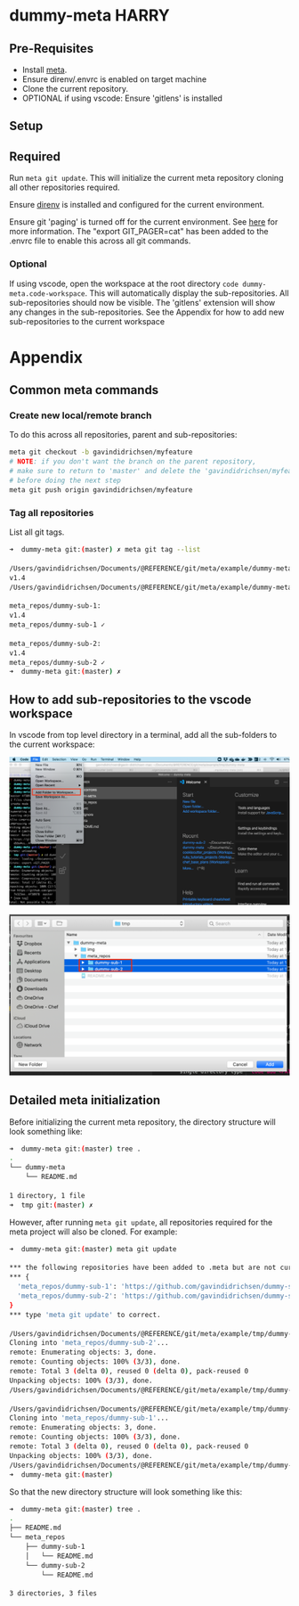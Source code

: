 # dummy-meta HARRY

## Pre-Requisites

* Install [meta](https://github.com/mateodelnorte/meta#readme).
* Ensure direnv/.envrc is enabled on target machine
* Clone the current repository.
* OPTIONAL if using vscode: Ensure 'gitlens' is installed

## Setup

## Required

Run ``meta git update``.  This will initialize the current meta repository cloning all other repositories required.

Ensure [direnv](https://direnv.net) is installed and configured for the current environment.

Ensure git 'paging' is turned off for the current environment.  See [here](https://stackoverflow.com/questions/2183900/how-do-i-prevent-git-diff-from-using-a-pager) for more information.  The "export GIT_PAGER=cat" has been added to the .envrc file to enable this across all git commands.

### Optional

If using vscode, open the workspace at the root directory ``code dummy-meta.code-workspace``.  This will automatically display the sub-repositories.  All sub-repositories should now be visible.  The 'gitlens' extension will show any changes in the sub-repositories.  See the Appendix for how to add new sub-repositories to the current workspace

# Appendix

## Common meta commands

### Create new local/remote branch

To do this across all repositories, parent and sub-repositories:

```bash
meta git checkout -b gavindidrichsen/myfeature
# NOTE: if you don't want the branch on the parent repository,
# make sure to return to 'master' and delete the 'gavindidrichsen/myfeature' branch
# before doing the next step
meta git push origin gavindidrichsen/myfeature
```

### Tag all repositories

List all git tags.
```bash
➜  dummy-meta git:(master) ✗ meta git tag --list

/Users/gavindidrichsen/Documents/@REFERENCE/git/meta/example/dummy-meta:
v1.4
/Users/gavindidrichsen/Documents/@REFERENCE/git/meta/example/dummy-meta ✓

meta_repos/dummy-sub-1:
v1.4
meta_repos/dummy-sub-1 ✓

meta_repos/dummy-sub-2:
v1.4
meta_repos/dummy-sub-2 ✓
➜  dummy-meta git:(master) ✗
```

## How to add sub-repositories to the vscode workspace

In vscode from top level directory in a terminal, add all the sub-folders to the current workspace:

![add to workspace](img/add_folder_to_workspace.png)

![adding the folders](img/add_folders.png)

## Detailed meta initialization

Before initializing the current meta repository, the directory structure will look something like:

```bash
➜  dummy-meta git:(master) tree .
.
└── dummy-meta
    └── README.md

1 directory, 1 file
➜  tmp git:(master) ✗
```

However, after running ``meta git update``, all repositories required for the meta project will also be cloned.  For example:

```bash
➜  dummy-meta git:(master) meta git update

*** the following repositories have been added to .meta but are not currently cloned locally:
*** {
  'meta_repos/dummy-sub-1': 'https://github.com/gavindidrichsen/dummy-sub-1.git',
  'meta_repos/dummy-sub-2': 'https://github.com/gavindidrichsen/dummy-sub-2.git'
}
*** type 'meta git update' to correct.

/Users/gavindidrichsen/Documents/@REFERENCE/git/meta/example/tmp/dummy-meta/meta_repos/dummy-sub-2:
Cloning into 'meta_repos/dummy-sub-2'...
remote: Enumerating objects: 3, done.
remote: Counting objects: 100% (3/3), done.
remote: Total 3 (delta 0), reused 0 (delta 0), pack-reused 0
Unpacking objects: 100% (3/3), done.
/Users/gavindidrichsen/Documents/@REFERENCE/git/meta/example/tmp/dummy-meta/meta_repos/dummy-sub-2 ✓

/Users/gavindidrichsen/Documents/@REFERENCE/git/meta/example/tmp/dummy-meta/meta_repos/dummy-sub-1:
Cloning into 'meta_repos/dummy-sub-1'...
remote: Enumerating objects: 3, done.
remote: Counting objects: 100% (3/3), done.
remote: Total 3 (delta 0), reused 0 (delta 0), pack-reused 0
Unpacking objects: 100% (3/3), done.
/Users/gavindidrichsen/Documents/@REFERENCE/git/meta/example/tmp/dummy-meta/meta_repos/dummy-sub-1 ✓
➜  dummy-meta git:(master)
```

So that the new directory structure will look something like this:

```bash
➜  dummy-meta git:(master) tree .
.
├── README.md
└── meta_repos
    ├── dummy-sub-1
    │   └── README.md
    └── dummy-sub-2
        └── README.md

3 directories, 3 files
```
